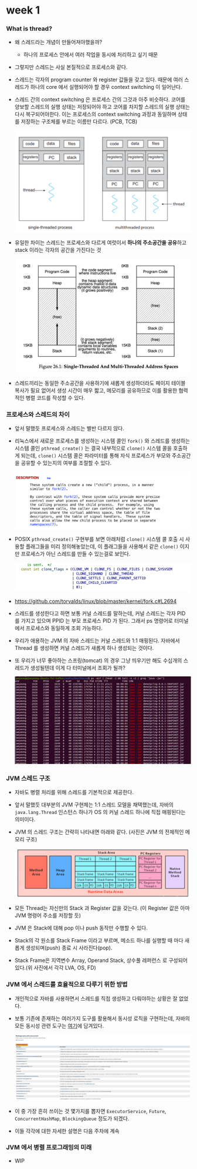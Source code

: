 # week 1

### What is thread?

- 왜 스레드라는 개념이 만들어져야했을까?
    - 하나의 프로세스 안에서 여러 작업을 동시에 처리하고 싶기 때문
- 그렇지만 스레드는 사실 본질적으로 프로세스와 같다.
- 스레드는 각자의 program counter 와 register 값들을 갖고 있다. 때문에 여러 스레드가 하나의 core 에서 실행되어야 할 경우 context switching 이 일어난다.
- 스레드 간의 context switching 은 프로세스 간의 그것과 아주 비슷하다. 코어를 양보할 스레드의 실행 상태는 저장되어야 하고 코어를 차지할 스레드의 실행 상태는 다시 복구되어야한다. 이는 프로세스의 context switching 과정과 동일하며 상태를 저장하는 구조체를 부르는 이름만 다르다. (PCB, TCB)
    
    ![image.png](res/image.png)
    
- 유일한 차이는 스레드는 프로세스와 다르게 여럿이서 **하나의 주소공간을 공유**하고 stack 이라는 각자의 공간을 가진다는 것
    
    ![image.png](res/image%201.png)
    
- 스레드끼리는 동일한 주소공간을 사용하기에 새롭게 생성하더라도 페이지 테이블 복사가 필요 없어서 생성 시간이 매우 짧고, 메모리를 공유하므로 이를 활용한 협력적인 병렬 코드를 작성할 수 있다.

### 프로세스와 스레드의 차이

- 앞서 말했듯 프로세스와 스레드는 별반 다르지 않다.
- 리눅스에서 새로운 프로세스를 생성하는 시스템 콜인 `fork()` 와 스레드를 생성하는 시스템 콜인 `pthread_create()` 는 결국 내부적으로 `clone()` 시스템 콜을 호출하게 되는데, `clone()` 시스템 콜은 파라미터를 통해 자식 프로세스가 부모와 주소공간을 공유할 수 있는지의 여부를 조절할 수 있다.
    
    ![image.png](res/image%202.png)
    
- POSIX `pthread_create()`  구현부를 보면 아래처럼 `clone()` 시스템 콜 호출 시 사용할 플래그들을 미리 정의해놓았는데, 이 플래그들을 사용해서 같은 `clone()` 이지만 프로세스가 아닌 스레드를 만들 수 있는걸로 보인다.
    
    ![image.png](res/image%203.png)
    
- https://github.com/torvalds/linux/blob/master/kernel/fork.c#L2694
- 스레드를 생성한다고 하면 보통 커널 스레드를 말하는데, 커널 스레드는 각자 PID 를 가지고 있으며 PPID 는 부모 프로세스 PID 가 된다. 그래서 ps 명령어로 터미널에서 프로세스와 동일하게 조회 가능하다.
- 우리가 애용하는 JVM 의 자바 스레드는 커널 스레드와 1:1 매핑된다. 자바에서 Thread 를 생성하면 커널 스레드가 새롭게 하나 생성되는 것이다.
- 또 우리가 너무 좋아하는 스프링(tomcat) 의 경우 그냥 띄우기만 해도 수십개의 스레드가 생성될텐데 이게 다 터미널에서 조회가 될까?
    
    ![image.png](res/image%204.png)
    

### JVM 스레드 구조

- 자바도 병렬 처리를 위해 스레드를 기본적으로 제공한다.
- 앞서 말했듯 대부분의 JVM 구현체는 1:1 스레드 모델을 채택했는데, 자바의 `java.lang.Thread` 인스턴스 하나가 OS 의 커널 스레드 하나에 직접 매핑된다는 의미이다.
- JVM 의 스레드 구조는 간략히 나타내면 아래와 같다. (사진은 JVM 의 전체적인 메모리 구조)
    
    ![image.png](res/image%205.png)
    
- 모든 Thread는 자신만의 Stack 과 Register 값을 갖는다. (이 Register 값은 아마 JVM 명령어 주소를 저장할 듯)
- JVM 은 Stack에 대해 pop 이나 push 동작만 수행할 수 있다.
- Stack의 각 원소를 Stack Frame 이라고 부르며, 메소드 하나를 실행할 때 마다 새롭게 생성되며(push) 종료 시 사라진다(pop).
- Stack Frame은 지역변수 Array, Operand Stack, 상수풀 레퍼런스 로 구성되어 있다.(위 사진에서 각각 LVA, OS, FD)

### JVM 에서 스레드를 효율적으로 다루기 위한 방법

- 개인적으로 자바를 사용하면서 스레드를 직접 생성하고 다뤄야하는 상황은 잘 없었다.
- 보통 기존에 존재하는 여러가지 도구를 활용해서 동시성 로직을 구현하는데, 자바의 모든 동시성 관련 도구는 [여기](https://docs.oracle.com/javase/8/docs/api/java/util/concurrent/package-summary.html)에 담겨있다.
    
    ![image.png](res/image%206.png)
    
- 이 중 가장 흔히 쓰이는 것 몇가지를 뽑자면 `ExecutorService`, `Future`, `ConcurrentHashMap`, `BlockingQueue` 정도가 되겠다.
- 이들 각각에 대한 자세한 설명은 다음 주차에 계속

### JVM 에서 병렬 프로그래밍의 미래

- WIP